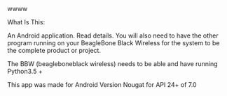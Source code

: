 wwww

What Is This:

An Android application. Read details. You will also need to have the other program running on your BeagleBone Black Wireless for the system to be the complete product or project.

The BBW (beagleboneblack wireless) needs to be able and have running Python3.5 +

This app was made for Android Version Nougat for API 24+ of 7.0
